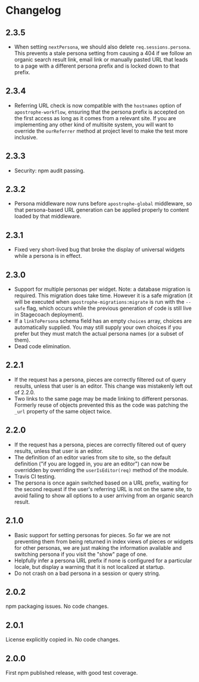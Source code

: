 # Changelog

## 2.3.5

* When setting `nextPersona`, we should also delete `req.sessions.persona`. This prevents a stale persona setting from causing a 404 if we follow an organic search result link, email link or manually pasted URL that leads to a page with a different persona prefix and is locked down to that prefix.

## 2.3.4

* Referring URL check is now compatible with the `hostnames` option of `apostrophe-workflow`, ensuring that the persona prefix is accepted on the first access as long as it comes from a relevant site. If you are implementing any other kind of multisite system, you will want to override the `ourReferrer` method at project level to make the test more inclusive.

## 2.3.3

* Security: npm audit passing.

## 2.3.2

* Persona middleware now runs before `apostrophe-global` middleware, so that persona-based URL generation can be applied properly to content loaded by that middleware.

## 2.3.1

* Fixed very short-lived bug that broke the display of universal widgets while a persona is in effect.

## 2.3.0

* Support for multiple personas per widget. Note: a database migration is required. This migration does take time. However it is a safe migration (it will be executed when `apostrophe-migrations:migrate` is run with the `--safe` flag, which occurs while the previous generation of code is still live in Stagecoach deployment).
* If a `linkToPersona` schema field has an empty `choices` array, choices are automatically supplied. You may still supply your own choices if you prefer but they must match the actual persona names (or a subset of them).
* Dead code elimination.

## 2.2.1

* If the request has a persona, pieces are correctly filtered out of query results, unless that user is an editor. This change was mistakenly left out of 2.2.0.
* Two links to the same page may be made linking to different personas. Formerly reuse of objects prevented this as the code was patching the `_url` property of the same object twice.

## 2.2.0

* If the request has a persona, pieces are correctly filtered out of query results, unless that user is an editor.
* The definition of an editor varies from site to site, so the default definition ("if you are logged in, you are an editor") can now be overridden by overriding the `userIsEditor(req)` method of the module.
* Travis CI testing.
* The persona is once again switched based on a URL prefix, waiting for the second request if the user's referring URL is not on the same site, to avoid failing to show all options to a user arriving from an organic search result.

## 2.1.0

* Basic support for setting personas for pieces. So far we are not preventing them from being returned in index views of pieces or widgets for other personas, we are just making the information available and switching persona if you visit the "show" page of one.
* Helpfully infer a persona URL prefix if none is configured for a particular locale, but display a warning that it is not localized at startup.
* Do not crash on a bad persona in a session or query string.

## 2.0.2

npm packaging issues. No code changes.

## 2.0.1

License explicitly copied in. No code changes.

## 2.0.0

First npm published release, with good test coverage.
